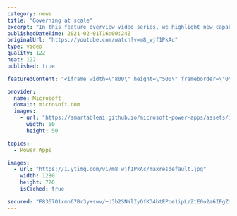 ```yaml
---
category: news
title: "Governing at scale"
excerpt: "In this feature overview video series, we highlight new capabilities included in the latest update to Microsoft Power Apps.  Microsoft's Power Platform is a rich ecosystem of more than three hundred Microsoft and non-Microsoft connectors that can be leveraged by apps and flows. We are proud to introduce"
publishedDateTime: 2021-02-01T16:00:24Z
originalUrl: "https://youtube.com/watch?v=m8_wjf1PkAc"
type: video
quality: 122
heat: 122
published: true

featuredContent: "<iframe width=\"800\" height=\"500\" frameborder=\"0\" src=\"https://www.youtube.com/embed/m8_wjf1PkAc\" allow=\"accelerometer; autoplay; encrypted-media; gyroscope; picture-in-picture\" allowfullscreen></iframe>"

provider:
  name: Microsoft
  domain: microsoft.com
  images:
    - url: "https://smartableai.github.io/microsoft-power-apps/assets/images/organizations/microsoft.com-50x50.jpg"
      width: 50
      height: 50

topics:
  - Power Apps

images:
  - url: "https://i.ytimg.com/vi/m8_wjf1PkAc/maxresdefault.jpg"
    width: 1280
    height: 720
    isCached: true

secured: "F8367O1xmn67Br3y+swv/+U3b2SNNlIyOfK34btEPoe1ipLzZtE0o2a6IFgZd9O+J3vJbZEUWc59vVPeEQRWUEcfYRQQu3WEPVjoAyf2omGw07Y12xGsRHt93taObH4TnCE1WSaYMbfdhSr9nHTwJd6rbkqRgPQshy5kQtoD7F5xnT2Ij7MOKWC/pd6Vu27AMxy3cyvrvQHune3OPKS95nh04IY8OmkFhcxlylcn1zcxJgIOs43JDnPPqFl2pBkG9YbV/5uGQ2Sxqy24NYe3gExG3Qitskrhxv0VPg1x4ULsD0sOR1ktCto73YqUGPeTOJvsYjl1g96kk/xu15lIO/PMiTkEKOZf93E1SzIN2eZNhAL47dO8xDTV+OcYiP+XoLysFwVEJLGStDUD4hOVEvkIktd41gDaUWhuTbzboBE=;ZZPfXubF07es5baTIynfgg=="
---
```


